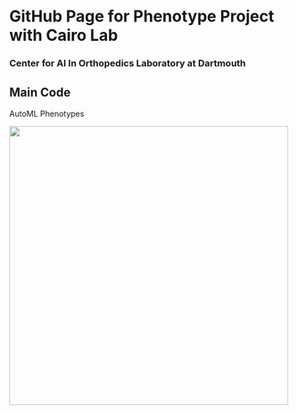 # GitHub Page for Phenotype Project with Cairo Lab 
### Center for AI In Orthopedics Laboratory at Dartmouth 

## Main Code
AutoML Phenotypes 

<img src="https://github.com/franceskoback/TKA_Phenotypes/blob/main/images/histogram_scores.jpg" width="500" height="500">



